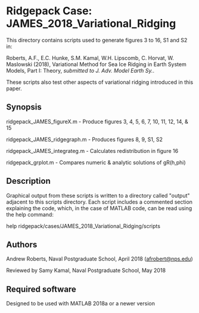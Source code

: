 # Ridgepack Case: JAMES\_2018\_Variational\_Ridging

This directory contains scripts used to generate figures 3 to 16, S1 and S2 in:

Roberts, A.F., E.C. Hunke, S.M. Kamal, W.H. Lipscomb, C. Horvat, W. Maslowski (2018),
Variational Method for Sea Ice Ridging in Earth System Models, Part I: Theory, *submitted to J. Adv. Model Earth Sy.*.

These scripts also test other aspects of variational ridging introduced in this paper.

## Synopsis

ridgepack\_JAMES\_figureX.m    - Produce figures 3, 4, 5, 6, 7, 10, 11, 12, 14, & 15 

ridgepack\_JAMES\_ridgegraph.m - Produces figures 8, 9, S1, S2

ridgepack\_JAMES\_integrateg.m - Calculates redistribution in figure 16

ridgepack\_grplot.m            - Compares numeric & analytic solutions of gR(h,phi)

## Description

Graphical output from these scripts is written to a directory called "output" adjacent to this scripts directory.  Each script includes a commented section explaining the code, which, in the case of MATLAB code, can be read using the help command:  

help ridgepack/cases/JAMES\_2018\_Variational\_Ridging/scripts

## Authors

Andrew Roberts, Naval Postgraduate School, April 2018 (afrobert@nps.edu)

Reviewed by Samy Kamal, Naval Postgraduate School, May 2018

## Required software

Designed to be used with MATLAB 2018a or a newer version
